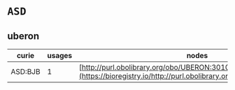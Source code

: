 # `ASD`
## uberon
| curie   |   usages | nodes                                                                                                                 |
|---------|----------|-----------------------------------------------------------------------------------------------------------------------|
| ASD:BJB |        1 | [http://purl.obolibrary.org/obo/UBERON:3010449](https://bioregistry.io/http://purl.obolibrary.org/obo/UBERON:3010449) |
